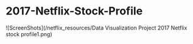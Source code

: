 # 2017-Netflix-Stock-Profile

![ScreenShots](/netflix_resources/Data Visualization Project 2017 Netflix stock profile1.png)
